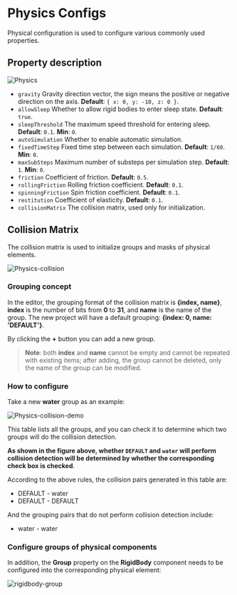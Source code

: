 # Physics Configs

Physical configuration is used to configure various commonly used properties.

## Property description

![Physics](./index/physics-index.png)

- `gravity` Gravity direction vector, the sign means the positive or negative direction on the axis. **Default**: `{ x: 0, y: -10, z: 0 }`.
- `allowSleep` Whether to allow rigid bodies to enter sleep state. **Default**: `true`.
- `sleepThreshold` The maximum speed threshold for entering sleep. **Default**: `0.1`. **Min**: `0`.
- `autoSimulation` Whether to enable automatic simulation.
- `fixedTimeStep` Fixed time step between each simulation. **Default**: `1/60`. **Min**: `0`.
- `maxSubSteps` Maximum number of substeps per simulation step. **Default**: `1`. **Min**: `0`.
- `friction` Coefficient of friction. **Default**: `0.5`.
- `rollingFriction` Rolling friction coefficient. **Default**: `0.1`.
- `spinningFriction` Spin friction coefficient. **Default**: `0.1`.
- `restitution` Coefficient of elasticity. **Default**: `0.1`.
- `collisionMatrix` The collision matrix, used only for initialization.
<!-- - `useNodeChains` Whether to use a node chain to combine rigid bodies. **Default:** `true`. -->

## Collision Matrix

The collision matrix is used to initialize groups and masks of physical elements.

![Physics-collision](./index/physics-collision.png)

### Grouping concept

In the editor, the grouping format of the collision matrix is __{index, name}__, __index__ is the number of bits from __0__ to __31__, and __name__ is the name of the group. The new project will have a default grouping: __{index: 0, name: 'DEFAULT'}__.

By clicking the __+__ button you can add a new group.

> **Note**: both __index__ and __name__ cannot be empty and cannot be repeated with existing items; after adding, the group cannot be deleted, only the name of the group can be modified.

### How to configure

Take a new __water__ group as an example:

![Physics-collision-demo](./index/physics-collision-demo.png)

This table lists all the groups, and you can check it to determine which two groups will do the collision detection.

**As shown in the figure above, whether `DEFAULT` and `water` will perform collision detection will be determined by whether the corresponding check box is checked**.

According to the above rules, the collision pairs generated in this table are:

- DEFAULT - water
- DEFAULT - DEFAULT

And the grouping pairs that do not perform collision detection include:

- water - water

### Configure groups of physical components

In addition, the __Group__ property on the __RigidBody__ component needs to be configured into the corresponding physical element:

![rigidbody-group](./index/rigidbody-group.jpg)
